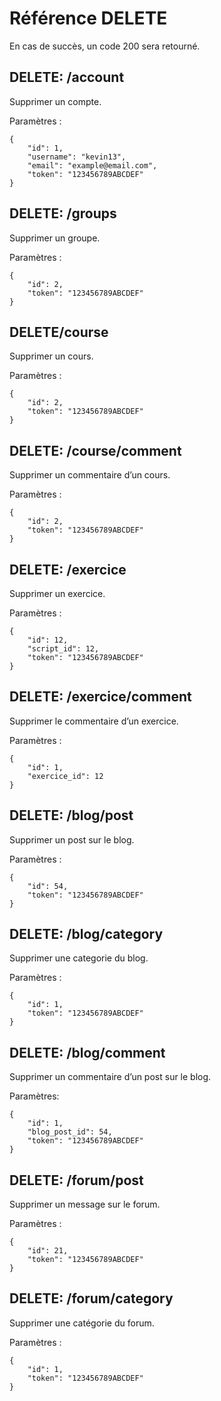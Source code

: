 Référence DELETE
================

En cas de succès, un code 200 sera retourné.

## DELETE: /account

Supprimer un compte.

Paramètres :

	{
		"id": 1,
		"username": "kevin13",
		"email": "example@email.com",
		"token": "123456789ABCDEF"
	}

## DELETE: /groups

Supprimer un groupe.

Paramètres :

	{
		"id": 2,
		"token": "123456789ABCDEF"
	}

## DELETE/course

Supprimer un cours.

Paramètres :

	{
		"id": 2,
		"token": "123456789ABCDEF"
	}

## DELETE: /course/comment

Supprimer un commentaire d’un cours.

Paramètres :

	{
		"id": 2,
		"token": "123456789ABCDEF"
	}

## DELETE: /exercice

Supprimer un exercice.

Paramètres :

	{
		"id": 12,
		"script_id": 12,
		"token": "123456789ABCDEF"
	}

## DELETE: /exercice/comment

Supprimer le commentaire d’un exercice.

Paramètres :

	{
		"id": 1,
		"exercice_id": 12
	}

## DELETE: /blog/post

Supprimer un post sur le blog.

Paramètres :

	{
		"id": 54,
		"token": "123456789ABCDEF"
	}

## DELETE: /blog/category

Supprimer une categorie du blog.

Paramètres :

	{
		"id": 1,
		"token": "123456789ABCDEF"
	}

## DELETE: /blog/comment

Supprimer un commentaire d’un post sur le blog.

Paramètres:

	{
		"id": 1,
		"blog_post_id": 54,
		"token": "123456789ABCDEF"
	}

## DELETE: /forum/post

Supprimer un message sur le forum.

Paramètres :

	{
		"id": 21,
		"token": "123456789ABCDEF"
	}

## DELETE: /forum/category

Supprimer une catégorie du forum.

Paramètres :

	{
		"id": 1,
		"token": "123456789ABCDEF"
	}
